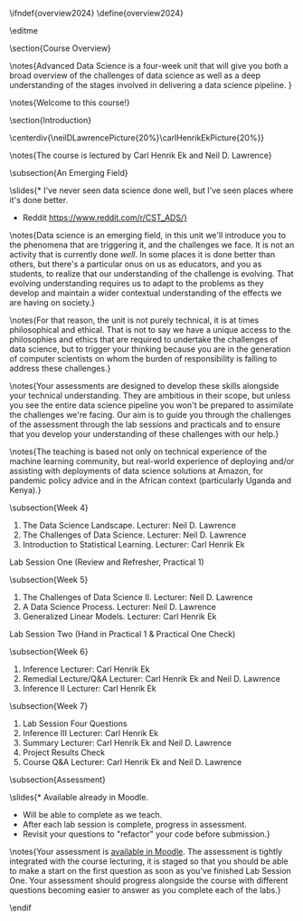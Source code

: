\ifndef{overview2024}
\define{overview2024}

\editme


\section{Course Overview}

\notes{Advanced Data Science is a four-week unit that will give you both a broad overview of the challenges of data science as well as a deep understanding of the stages involved in delivering a data science pipeline. }

\notes{Welcome to this course!}

\section{Introduction}

\centerdiv{\neilDLawrencePicture{20%}\carlHenrikEkPicture{20%}}

\notes{The course is lectured by Carl Henrik Ek and Neil D. Lawrence}

\subsection{An Emerging Field}

\slides{* I've never seen data science done well, but I've seen places where it's done better.
* Reddit 
  https://www.reddit.com/r/CST_ADS/}


\notes{Data science is an emerging field, in this unit we'll introduce you to the phenomena that are triggering it, and the challenges we face. It is not an activity that is currently done *well*. In some places it is done better than others, but there's a particular onus on us as educators, and you as students, to realize that our understanding of the challenge is evolving. That evolving understanding requires us to adapt to the problems as they develop and maintain a wider contextual understanding of the effects we are having on society.}

\notes{For that reason, the unit is not purely technical, it is at times philosophical and ethical. That is not to say we have a unique access to the philosophies and ethics that are required to undertake the challenges of data science, but to trigger your thinking because you are in the generation of computer scientists on whom the burden of responsibility is falling to address these challenges.}

\notes{Your assessments are designed to develop these skills alongside your technical understanding. They are ambitious in their scope, but unless you see the entire data science pipeline you won't be prepared to assimilate the challenges we're facing. Our aim is to guide you through the challenges of the assessment through the lab sessions and practicals and to ensure that you develop your understanding of these challenges with our help.}

\notes{The teaching is based not only on technical experience of the machine learning community, but real-world experience of deploying and/or assisting with deployments of data science solutions at Amazon, for pandemic policy advice and in the African context (particularly Uganda and Kenya).}

\subsection{Week 4}

  1. The Data Science Landscape. Lecturer: Neil D. Lawrence
  2. The Challenges of Data Science. Lecturer: Neil D. Lawrence
  3. Introduction to Statistical Learning. Lecturer: Carl Henrik Ek 

  Lab Session One (Review and Refresher, Practical 1)

\subsection{Week 5}

  1. The Challenges of Data Science II. Lecturer: Neil D. Lawrence
  2. A Data Science Process. Lecturer: Neil D. Lawrence
  3. Generalized Linear Models. Lecturer: Carl Henrik Ek

  Lab Session Two (Hand in Practical 1 & Practical One Check)
  
  
\subsection{Week 6}

  1. Inference Lecturer: Carl Henrik Ek 
  2. Remedial Lecture/Q&A Lecturer: Carl Henrik Ek and Neil D. Lawrence
  3. Inference II Lecturer: Carl Henrik Ek

\subsection{Week 7}

  1. Lab Session Four Questions
  2. Inference III Lecturer: Carl Henrik Ek
  3. Summary Lecturer: Carl Henrik Ek and Neil D. Lawrence
  4. Project Results Check
  5. Course Q&A Lecturer: Carl Henrik Ek and Neil D. Lawrence

\subsection{Assessment}

\slides{* Available already in Moodle.
* Will be able to complete as we teach.
* After each lab session is complete, progress in assessment.
* Revisit your questions to "refactor" your code before submission.}

\notes{Your assessment is [available in Moodle](https://www.vle.cam.ac.uk/). The assessment is tightly integrated with the course lecturing, it is staged so that you should be able to make a start on the first question as soon as you've finished Lab Session One. Your assessment should progress alongside the course with different questions becoming easier to answer as you complete each of the labs.}


\endif
